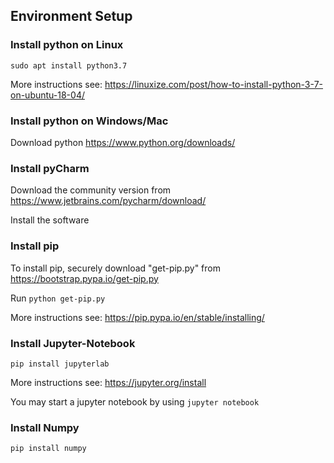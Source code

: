 ## Environment Setup
### Install python on Linux
```sudo apt install python3.7```

More instructions see: https://linuxize.com/post/how-to-install-python-3-7-on-ubuntu-18-04/

### Install python on Windows/Mac
Download python https://www.python.org/downloads/

### Install pyCharm

Download the community version from https://www.jetbrains.com/pycharm/download/ 

Install the software

### Install pip

To install pip, securely download "get-pip.py" from https://bootstrap.pypa.io/get-pip.py

Run ```python get-pip.py```

More instructions see: https://pip.pypa.io/en/stable/installing/


### Install Jupyter-Notebook

```pip install jupyterlab```

More instructions see: https://jupyter.org/install

You may start a jupyter notebook by using
```jupyter notebook```

### Install Numpy
```pip install numpy```
